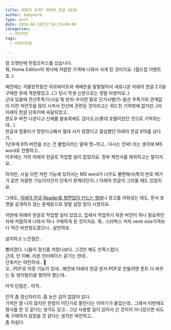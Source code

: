 ```yaml
---
title: 애증의 관계? 아래아 한글 2010
author: babyworm
type: post
date: 2010-06-16T17:54:37+00:00
categories:
  - 개인적인
tags:
  - 아래아한글

---
```

참 오랫만에 한컴오피스를 샀습니다.  
뭐, Home Edition이 워낙에 저렴한 가격에 나와서 사게 된 것이지요. (월드컵 이벤트죠..)

예전에는 겨울방학동안 아르바이트와 세배돈을 탈탈털어서 새로나온 아래아 한글 2.0을 구매한 후에 격분했었고..(그 당시 학생 신분으로는 정말 비쌌어요..)  
군대 있을때 전산주특기(사실 뭐 방위-우아한 말로 단기사병(?)-들은 주특기와 관계없이 이런 저런짓을 많이 시켜서 전산에 관련된 것이라고는 워드친 기억밖에 없지만..)라 아래아 한글 단축키에 숙달되었고..  
윈도우 버전 나온다고 신제품 발표회에도 갔다오고(롯데 호텔이었던 것으로 기억하는데.. )  
한글과 컴퓨터가 망한다고해서 절대 사지 않겠다고 결심했던 아래아 한글 815를 샀다가..  
1년후에 815 버전을 쓰는 건 불법이라는 말에 멍~하고.. 다시는 안써! 라는 생각에 MS word로 전향하고..  
이후에는 거의 아래아 한글로 작업할 일이 없었지요. 정부 제안서를 제외하고는 말이지요.

하지만, 사실 이런 저런 기능에 있어서는 MS word가 너무도 불편해서(특히 번호 메기기 같은 자잘한 기능이라던지 단축키 문제라던지..) 아래아 한글이 그리울 때도 있었지요.

그래도, <a href="http://babyworm.net/wordpress/?p=25" target="_blank">아래아 한글 Reader를 형편없이 만드는 행태</a>나 광고를 끼워넣는 태도, 문서 포맷을 공개하지 않는 문제등으로 정말 실망 많이 시켰지요.

이번에 아래아 한글로 작업할 일이 있었고, 집에서 작업하기 위한 버전이 하나 필요하던 차에 저렴하게 나와서 하나 구매하게 된 것이지요. 뭐.. 스타벅스 커피 venti size가격보다 약간 비싼정도였으니.. 살만하죠.

설치하고 느낀점은..

빨라졌다. 니들이 정신좀 차렸나보다. 그것만 해도 만족스럽다.  
근데, 안 이뻐..리본 인터페이스 같기는 한데..  
단축키는 여전하네.. 🙂  
오.. PDF로 저장 기능이 있네.. 예전에 아래아 한글 문서 PDF로 만들려면 폰트 다 바꾸는 등 생지랄(!)을 했어야 했는데..

아직 단점은.. 아직..

진작 좀 정신차리지..좀 늦은 감이 없잖아 있다.  
기억은 잘 나지 않지만 한컴이 어딘가로 팔린다는 이야기가 돌았는데.. 그래서 이번에도 행사를 한 것 같다는 생각도 있고.. 그냥 사용할 일이 있어서 산 것이지 아니었으면 되도록 구매하지 않았을 것 같다는 생각은 여전하고..  
좀 아쉽다.

&nbsp;
